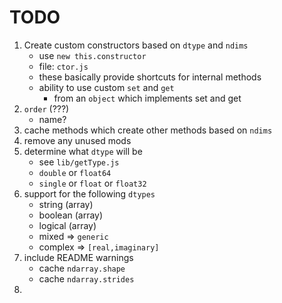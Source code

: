 TODO
====

1. Create custom constructors based on `dtype` and `ndims`
	-	use `new this.constructor`
	-	file: `ctor.js`
	-	these basically provide shortcuts for internal methods
	-	ability to use custom `set` and `get`
		-	from an `object` which implements set and get
2. `order` (???)
	-	name?
3. cache methods which create other methods based on `ndims`
4. remove any unused mods
5. determine what `dtype` will be
	-	see `lib/getType.js`
	-	`double` or `float64`
	-	`single` or `float` or `float32`
6. support for the following `dtypes`
	-	string (array)
	-	boolean (array)
	-	logical (array)
	- 	mixed => `generic`
	-	complex => `[real,imaginary]`
7. include README warnings
	-	cache `ndarray.shape`
	-	cache `ndarray.strides`
8. 
